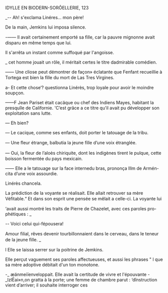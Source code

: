     
  

IDYLLE EN BlODERN-SORÔELLERIE, 123

_-- Ah! s'exclama Linéres... mon père!

De la main, Jemkins lui imposa silence.

-—— Il avait certainement emporté sa ﬁlle, car la pauvre mignonne avait
disparu en même temps que lui.

Il s'arrêta un instant comme suffoqué par l'angoisse.

_ cet homme jouait un rôle, il méritait certes le titre dadmirable comédien.

—— Une cliose peut démontrer de façon» éclatante que Fenfant recueillie
à Tortega est bien la ﬁlle du mort de Las Tres Virgines.

a- Et cette chose‘? questionna Linérès, trop loyale pour avoir le moindre
soupçon.

——F Jean Pariset était cacäque ou chef des Indiens Mayes, habitant la
presquîle de Californie. 'C’est grâce a ce titre qu’il avait pu développer son
exploitation sans lutte.

— Eh bien?

— Le cacique, comme ses enfants, doit porter le tatouage de la tribu.

— Une ﬂeur étrange, balbutia la jeune ﬁlle d’une voix étranglée.

— Oui, la ﬂeur de l’aloès chiriquite, dont les indigènes tirent le pulque,
cette boisson fermentée du pays mexicain.

—— Elle a le tatouage sur la face internedu bras, prononça lllm de Armén-
cita d’une voix assourdie.

Linérès chancela.

La prédiction de la voyante se réalisait. Elle allait retrouver sa mère
Véﬁtable.“ Et dans son esprit une pensée se mêlait a celle-ci. La voyante lui

‘avait aussi montré les traits de Pierre de Chazelet, avec ces paroles pro-
phétiques : _

-- Voici celui qui-fépousera!

Amour ﬁlial, rêves devenir tourbillonnaient dans le cerveau, dans le
teneur de la jeune ﬁlle. _

l Elle se laissa serrer sur la poitrine de Jemkins.

  Elle perçut vaguement ses paroles affectueuses, et aussi les phrases
" l  que sa mère adoptive débitait d'un ton monotone.

-_ æänmeiïenveloppait. Elle avait la certitude de vivre et l'épouvante
-_lzlËai»n,on gratta à la porte; une femme de chambre parut :
 ‘dînstruction vient d’arriver; il souhaite interroger ces

   
 
   

